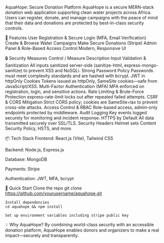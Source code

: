 AquaHope: Secure Donation Platform
AquaHope is a secure MERN-stack donation web application supporting clean water projects across Africa. Users can register, donate, and manage campaigns with the peace of mind that their data and donations are protected by best-in-class security controls.

🚀 Features
User Registration & Secure Login (MFA, Email Verification)
Create & Browse Water Campaigns
Make Secure Donations (Stripe)
Admin Panel & Role-Based Access Control
Modern, Responsive UI

🔒 Security Measures
Control / Measure Description
Input Validation & Sanitization All inputs sanitized server-side (sanitize-html, express-mongo-sanitize) to prevent XSS and NoSQLi.
Strong Password Policy Passwords must meet complexity standards and are hashed with bcrypt.
JWT in httpOnly Cookies Tokens issued as httpOnly, SameSite cookies—safe from JavaScript/XSS.
Multi-Factor Authentication (MFA) MFA enforced on registration, login, and sensitive actions.
Rate Limiting & Brute-Force Protection express-rate-limit locks out after repeated failed attempts.
CSRF & CORS Mitigation Strict CORS policy; cookies are SameSite=lax to prevent cross-site attacks.
Access Control & RBAC Role-based access, admin-only endpoints protected by middleware.
Audit Logging Key events logged securely for monitoring and incident response.
HTTPS by Default All data transmitted securely over SSL/TLS.
Security Headers Helmet sets Content Security Policy, HSTS, and more.

📦 Tech Stack
Frontend: React.js (Vite), Tailwind CSS

Backend: Node.js, Express.js

Database: MongoDB

Payments: Stripe

Authentication: JWT, MFA, bcrypt

🏁 Quick Start
Clone the repo
git clone https://github.com/yourusername/aquahope.git

    Install dependencies
    cd aquahope && npm install

    Set up environment variables including stripe public key

💡 Why AquaHope?
By combining world-class security with an accessible donation platform, AquaHope enables donors and organizers to make a real impact—securely and transparently.
